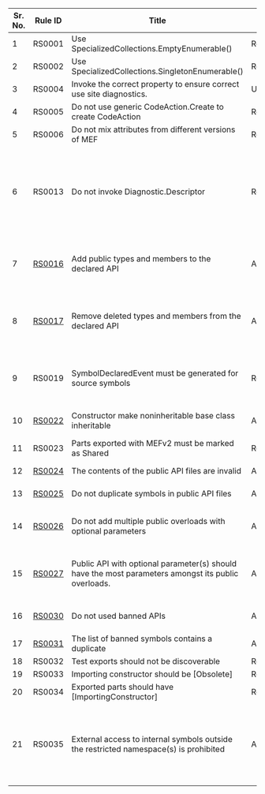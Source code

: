 
Sr. No. | Rule ID | Title | Category | Enabled | CodeFix | Description |
--------|---------|-------|----------|---------|---------|--------------------------------------------------------------------------------------------------------------|
1 | RS0001 | Use SpecializedCollections.EmptyEnumerable() | RoslyDiagnosticsPerformance | True | False | Use SpecializedCollections.EmptyEnumerable() |
2 | RS0002 | Use SpecializedCollections.SingletonEnumerable() | RoslyDiagnosticsPerformance | True | False | Use SpecializedCollections.SingletonEnumerable() |
3 | RS0004 | Invoke the correct property to ensure correct use site diagnostics. | Usage | False | False | Invoke the correct property to ensure correct use site diagnostics. |
4 | RS0005 | Do not use generic CodeAction.Create to create CodeAction | RoslyDiagnosticsPerformance | True | False | Do not use generic CodeAction.Create to create CodeAction |
5 | RS0006 | Do not mix attributes from different versions of MEF | RoslyDiagnosticsReliability | True | True | Do not mix attributes from different versions of MEF |
6 | RS0013 | Do not invoke Diagnostic.Descriptor | RoslyDiagnosticsPerformance | False | False | Accessing the Descriptor property of Diagnostic in compiler layer leads to unnecessary string allocations for fields of the descriptor that are not utilized in command line compilation. Hence, you should avoid accessing the Descriptor of the compiler diagnostics here. Instead you should directly access these properties off the Diagnostic type. |
7 | [RS0016](https://github.com/dotnet/roslyn-analyzers/blob/master/src/PublicApiAnalyzers/PublicApiAnalyzers.Help.md) | Add public types and members to the declared API | ApiDesign | True | False | All public types and members should be declared in PublicAPI.txt. This draws attention to API changes in the code reviews and source control history, and helps prevent breaking changes. |
8 | [RS0017](https://github.com/dotnet/roslyn-analyzers/blob/master/src/PublicApiAnalyzers/PublicApiAnalyzers.Help.md) | Remove deleted types and members from the declared API | ApiDesign | True | False | When removing a public type or member the corresponding entry in PublicAPI.txt should also be removed. This draws attention to API changes in the code reviews and source control history, and helps prevent breaking changes. |
9 | RS0019 | SymbolDeclaredEvent must be generated for source symbols | RoslyDiagnosticsReliability | False | False | Compilation event queue is required to generate symbol declared events for all declared source symbols. Hence, every source symbol type or one of its base types must generate a symbol declared event. |
10 | [RS0022](https://github.com/dotnet/roslyn-analyzers/blob/master/src/PublicApiAnalyzers/PublicApiAnalyzers.Help.md) | Constructor make noninheritable base class inheritable | ApiDesign | True | False | Constructor makes its noninheritable base class inheritable, thereby exposing its protected members. |
11 | RS0023 | Parts exported with MEFv2 must be marked as Shared | RoslyDiagnosticsReliability | True | True | Part exported with MEFv2 must be marked with the Shared attribute. |
12 | [RS0024](https://github.com/dotnet/roslyn-analyzers/blob/master/src/PublicApiAnalyzers/PublicApiAnalyzers.Help.md) | The contents of the public API files are invalid | ApiDesign | True | False | The contents of the public API files are invalid: {0} |
13 | [RS0025](https://github.com/dotnet/roslyn-analyzers/blob/master/src/PublicApiAnalyzers/PublicApiAnalyzers.Help.md) | Do not duplicate symbols in public API files | ApiDesign | True | False | The symbol '{0}' appears more than once in the public API files. |
14 | [RS0026](https://github.com/dotnet/roslyn/blob/master/docs/Adding%20Optional%20Parameters%20in%20Public%20API.md) | Do not add multiple public overloads with optional parameters | ApiDesign | True | False | Symbol '{0}' violates the backcompat requirement: 'Do not add multiple overloads with optional parameters'. See '{1}' for details. |
15 | [RS0027](https://github.com/dotnet/roslyn/blob/master/docs/Adding%20Optional%20Parameters%20in%20Public%20API.md) | Public API with optional parameter(s) should have the most parameters amongst its public overloads. | ApiDesign | True | False | Symbol '{0}' violates the backcompat requirement: 'Public API with optional parameter(s) should have the most parameters amongst its public overloads'. See '{1}' for details. |
16 | [RS0030](https://github.com/dotnet/roslyn-analyzers/blob/master/src/Microsoft.CodeAnalysis.BannedApiAnalyzers/BannedApiAnalyzers.Help.md) | Do not used banned APIs | ApiDesign | True | False | The symbol has been marked as banned in this project, and an alternate should be used instead. |
17 | [RS0031](https://github.com/dotnet/roslyn-analyzers/blob/master/src/Microsoft.CodeAnalysis.BannedApiAnalyzers/BannedApiAnalyzers.Help.md) | The list of banned symbols contains a duplicate | ApiDesign | True | False | The list of banned symbols contains a duplicate. |
18 | RS0032 | Test exports should not be discoverable | RoslyDiagnosticsReliability | False | True | Test exports should not be discoverable |
19 | RS0033 | Importing constructor should be [Obsolete] | RoslyDiagnosticsReliability | True | True | Importing constructor should be [Obsolete] |
20 | RS0034 | Exported parts should have [ImportingConstructor] | RoslyDiagnosticsReliability | True | True | Exported parts should have [ImportingConstructor] |
21 | RS0035 | External access to internal symbols outside the restricted namespace(s) is prohibited | ApiDesign | True | False | RestrictedInternalsVisibleToAttribute enables a restricted version of InternalsVisibleToAttribute that limits access to internal symbols to those within specified namespaces. Each referencing assembly can only access internal symbols defined in the restricted namespaces that the referenced assembly allows. |

